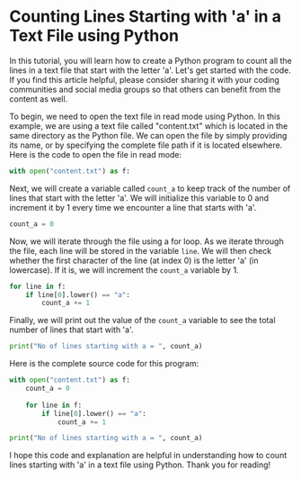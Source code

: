# Counting Lines Starting with 'a' in a Text File using Python

In this tutorial, you will learn how to create a Python program to count all the lines in a text file that start with the letter 'a'. Let's get started with the code. If you find this article helpful, please consider sharing it with your coding communities and social media groups so that others can benefit from the content as well.

To begin, we need to open the text file in read mode using Python. In this example, we are using a text file called "content.txt" which is located in the same directory as the Python file. We can open the file by simply providing its name, or by specifying the complete file path if it is located elsewhere. Here is the code to open the file in read mode:

```python
with open("content.txt") as f:
```

Next, we will create a variable called `count_a` to keep track of the number of lines that start with the letter 'a'. We will initialize this variable to 0 and increment it by 1 every time we encounter a line that starts with 'a'.

```python
count_a = 0
```

Now, we will iterate through the file using a for loop. As we iterate through the file, each line will be stored in the variable `line`. We will then check whether the first character of the line (at index 0) is the letter 'a' (in lowercase). If it is, we will increment the `count_a` variable by 1.

```python
for line in f:
    if line[0].lower() == "a":
        count_a += 1
```

Finally, we will print out the value of the `count_a` variable to see the total number of lines that start with 'a'.

```python
print("No of lines starting with a = ", count_a)
```

Here is the complete source code for this program:

```python
with open("content.txt") as f:
    count_a = 0
    
    for line in f:
        if line[0].lower() == "a":
            count_a += 1

print("No of lines starting with a = ", count_a)
```

I hope this code and explanation are helpful in understanding how to count lines starting with 'a' in a text file using Python. Thank you for reading!